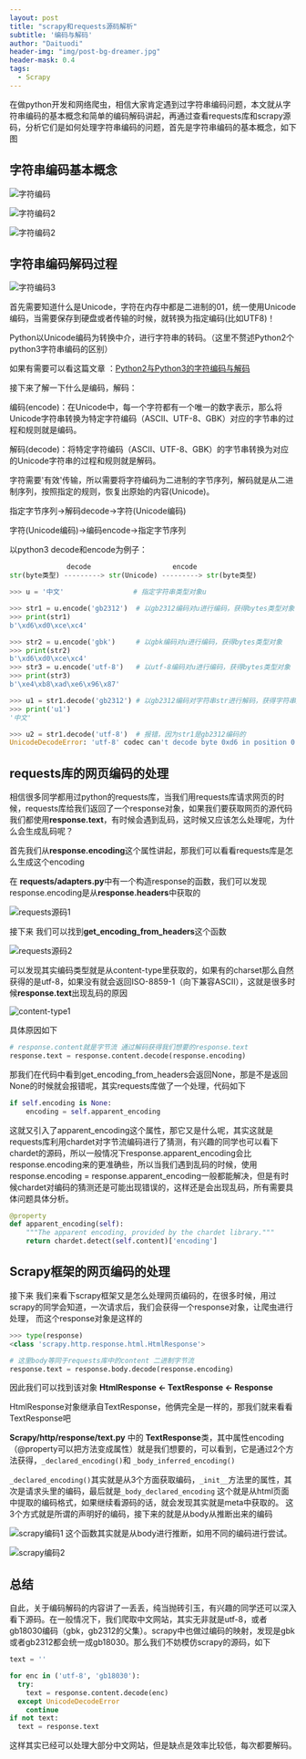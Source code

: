 ```yaml
---
layout: post
title: "scrapy和requests源码解析"
subtitle: '编码与解码'
author: "Daituodi"
header-img: "img/post-bg-dreamer.jpg"
header-mask: 0.4
tags:
  - Scrapy
---
```



在做python开发和网络爬虫，相信大家肯定遇到过字符串编码问题，本文就从字符串编码的基本概念和简单的编码解码讲起，再通过查看requests库和scrapy源码，分析它们是如何处理字符串编码的问题，首先是字符串编码的基本概念，如下图

## 字符串编码基本概念
![字符编码](http://rottengeek.github.io/img/scrapy/字符编码.png)

![字符编码2](http://rottengeek.github.io/img/scrapy/字符编码2.png)


![字符编码2](http://rottengeek.github.io/img/scrapy/字符编码2.png)

## 字符串编码解码过程

![字符编码3](http://rottengeek.github.io/img/scrapy/字符编码3.png)





首先需要知道什么是Unicode，字符在内存中都是二进制的01，统一使用Unicode编码，当需要保存到硬盘或者传输的时候，就转换为指定编码(比如UTF8)！

Python以Unicode编码为转换中介，进行字符串的转码。（这里不赘述Python2个python3字符串编码的区别）

如果有需要可以看这篇文章 ：[Python2与Python3的字符编码与解码](https://www.jianshu.com/p/19c74e76ee0a)



接下来了解一下什么是编码，解码：

编码(encode)：在Unicode中，每一个字符都有一个唯一的数字表示，那么将Unicode字符串转换为特定字符编码（ASCII、UTF-8、GBK）对应的字节串的过程和规则就是编码。

解码(decode)：将特定字符编码（ASCII、UTF-8、GBK）的字节串转换为对应的Unicode字符串的过程和规则就是解码。

字符需要'有效'传输，所以需要将字符编码为二进制的字节序列，解码就是从二进制序列，按照指定的规则，恢复出原始的内容(Unicode)。

指定字节序列→解码decode→字符(Unicode编码)

字符(Unicode编码)→编码encode→指定字节序列

以python3 decode和encode为例子：

```python
              decode                    encode
str(byte类型) ---------> str(Unicode) ---------> str(byte类型)

>>> u = '中文'                 # 指定字符串类型对象u 

>>> str1 = u.encode('gb2312')  # 以gb2312编码对u进行编码，获得bytes类型对象
>>> print(str1)
b'\xd6\xd0\xce\xc4'

>>> str2 = u.encode('gbk')     # 以gbk编码对u进行编码，获得bytes类型对象
>>> print(str2)
b'\xd6\xd0\xce\xc4'
>>> str3 = u.encode('utf-8')   # 以utf-8编码对u进行编码，获得bytes类型对象
>>> print(str3)
b'\xe4\xb8\xad\xe6\x96\x87'

>>> u1 = str1.decode('gb2312') # 以gb2312编码对字符串str进行解码，获得字符串类型对象
>>> print('u1')
'中文'

>>> u2 = str1.decode('utf-8')  # 报错，因为str1是gb2312编码的
UnicodeDecodeError: 'utf-8' codec can't decode byte 0xd6 in position 0: invalid continuation byte
```

## requests库的网页编码的处理

相信很多同学都用过python的requests库，当我们用requests库请求网页的时候，requests库给我们返回了一个response对象，如果我们要获取网页的源代码我们都使用**response.text**，有时候会遇到乱码，这时候又应该怎么处理呢，为什么会生成乱码呢？

首先我们从**response.encoding**这个属性讲起，那我们可以看看requests库是怎么生成这个encoding

在 **requests/adapters.py**中有一个构造response的函数，我们可以发现response.encoding是从**response.headers**中获取的

![requests源码1](http://rottengeek.github.io/img/scrapy/requests源码1.jpg)

接下来 我们可以找到**get_encoding_from_headers**这个函数

![requests源码2](http://rottengeek.github.io/img/scrapy/requests源码2.jpg)

可以发现其实编码类型就是从content-type里获取的，如果有的charset那么自然获得的是utf-8，如果没有就会返回ISO-8859-1（向下兼容ASCII），这就是很多时候**response.text**出现乱码的原因

![content-type1](http://rottengeek.github.io/img/scrapy/content-type1.jpg)

具体原因如下

```python
# response.content就是字节流 通过解码获得我们想要的response.text
response.text = response.content.decode(response.encoding)
```

那我们在代码中看到get_encoding_from_headers会返回None，那是不是返回None的时候就会报错呢，其实requests库做了一个处理，代码如下

```python
if self.encoding is None:
    encoding = self.apparent_encoding
```

这就又引入了apparent_encoding这个属性，那它又是什么呢，其实这就是requests库利用chardet对字节流编码进行了猜测，有兴趣的同学也可以看下chardet的源码，所以一般情况下response.apparent_encoding会比response.encoding来的更准确些，所以当我们遇到乱码的时候，使用response.encoding = response.apparent_encoding一般都能解决，但是有时候chardet对编码的猜测还是可能出现错误的，这样还是会出现乱码，所有需要具体问题具体分析。

```python
@property
def apparent_encoding(self):
  	"""The apparent encoding, provided by the chardet library."""
  	return chardet.detect(self.content)['encoding']
```

## Scrapy框架的网页编码的处理

接下来 我们来看下scrapy框架又是怎么处理网页编码的，在很多时候，用过scrapy的同学会知道，一次请求后，我们会获得一个response对象，让爬虫进行处理， 而这个response对象是这样的

```python
>>> type(response)
<class 'scrapy.http.response.html.HtmlResponse'>

# 这里body等同于requests库中的content 二进制字节流
response.text = response.body.decode(response.encoding)
```

因此我们可以找到该对象 **HtmlResponse <- TextResponse <- Response**

HtmlResponse对象继承自TextResponse，他俩完全是一样的，那我们就来看看TextResponse吧

**Scrapy/http/response/text.py** 中的 **TextResponse**类，其中属性encoding（@property可以把方法变成属性）就是我们想要的，可以看到，它是通过2个方法获得，`_declared_encoding()`和 `_body_inferred_encoding()`

`_declared_encoding()`其实就是从3个方面获取编码，`_init__`方法里的属性，其次是请求头里的编码，最后就是`_body_declared_encoding` 这个就是从html页面中提取的编码格式，如果继续看源码的话，就会发现其实就是meta中获取的。 这3个方式就是所谓的声明好的编码，接下来的就是从body从推断出来的编码

![scrapy编码1](http://rottengeek.github.io/img/scrapy/scrapy编码1.jpg)
这个函数其实就是从body进行推断，如用不同的编码进行尝试。

![scrapy编码2](http://rottengeek.github.io/img/scrapy/scrapy编码2.jpg)

## 总结

自此，关于编码解码的内容讲了一丢丢，纯当抛砖引玉，有兴趣的同学还可以深入看下源码。在一般情况下，我们爬取中文网站，其实无非就是utf-8，或者gb18030编码（gbk，gb2312的父集）。scrapy中也做过编码的映射，发现是gbk或者gb2312都会统一成gb18030。那么我们不妨模仿scrapy的源码，如下

```python
text = ''

for enc in ('utf-8', 'gb18030'):
  try:
    text = response.content.decode(enc)
  except UnicodeDecodeError
  	continue
if not text:
  text = response.text
```

这样其实已经可以处理大部分中文网站，但是缺点是效率比较低，每次都要解码。


